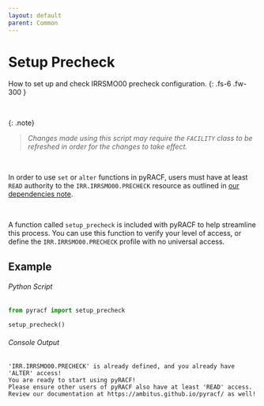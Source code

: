 ```yaml
---
layout: default
parent: Common
---
```


# Setup Precheck

How to set up and check IRRSMO00 precheck configuration.
{: .fs-6 .fw-300 }

&nbsp;

{: .note}
> _Changes made using this script may require the `FACILITY` class to be refreshed in order for the changes to take effect._

&nbsp;

In order to use `set` or `alter` functions in pyRACF, users must have at least `READ` authority to the `IRR.IRRSMO00.PRECHECK` resource as outlined in [our dependencies note](../../index).

&nbsp;

A function called `setup_precheck` is included with pyRACF to help streamline this process. You can use this function to verify your level of access, or define the `IRR.IRRSMO00.PRECHECK` profile with no universal access.

## Example

###### Python Script
```python
from pyracf import setup_precheck

setup_precheck()
```

###### Console Output
```
'IRR.IRRSMO00.PRECHECK' is already defined, and you already have 'ALTER' access!
You are ready to start using pyRACF!
Please ensure other users of pyRACF also have at least 'READ' access.
Review our documentation at https://ambitus.github.io/pyracf/ as well!
```